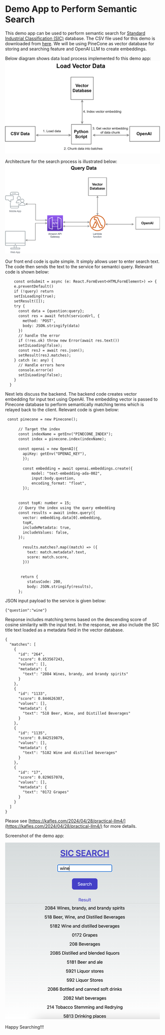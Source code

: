 # Demo App to Perform Semantic Search
This demo app can be used to perform semantic search for [Standard Industrial Classification (SIC)](https://www.osha.gov/data/sic-manual) database.  The CSV file used for this demo is downloaded from [here](https://www.bls.gov/cew/classifications/industry/sic-industry-titles.htm). We will be using PineCone as vector database for storing and searching feature and OpenAI LLM to create embeddings.

Below diagram shows data load process implemented fo this demo app: 
![Embed](load-embed.svg)

Architecture for the search process is illustrated below: 
![Query](semantic-query.svg)

Our front end code is quite simple. It simply allows user to enter search text. The code then sends the text to the service for semantci query. Relevant code is shown below:  
```
    const onSubmit = async (e: React.FormEvent<HTMLFormElement>) => {
    e.preventDefault()
    if (!query) return
    setIsLoading(true);
    setResult([]);
    try {
      const data = {question:query};
      const res = await fetch(serviceUrl, {
        method: 'POST',
        body: JSON.stringify(data)
      })
      // handle the error
      if (!res.ok) throw new Error(await res.text())
      setIsLoading(false);
      const resJ = await res.json();
      setResult(resJ.matches);
    } catch (e: any) {
      // Handle errors here
      console.error(e)
      setIsLoading(false);
    }
  }
```


Next lets discuss the backend. The backend code creates vector embedding for input text using OpenAI. The embedding vector is passed to Pinecone database to perform semantically matching terms which is relayed back to the client. Relevant code is given below:


```
 const pinecone = new Pinecone();

      // Target the index
      const indexName = getEnv("PINECONE_INDEX");
      const index = pinecone.index(indexName);

      const openai = new OpenAI({
        apiKey: getEnv("OPENAI_KEY"),
        });
        
        const embedding = await openai.embeddings.create({
            model: "text-embedding-ada-002",
            input:body.question,
            encoding_format: "float",
        });
        

      const topK: number = 15;
      // Query the index using the query embedding
      const results = await index.query({
        vector: embedding.data[0].embedding,
        topK,
        includeMetadata: true,
        includeValues: false,
      });

        results.matches?.map((match) => ({
          text: match.metadata?.text,
          score: match.score,
        }))
      
      
       return {
          statusCode: 200,
          body: JSON.stringify(results),
      };

```

JSON input payload to the service is given below:
```
{"question":"wine"}
```
Response includes matching terms based on the descending score of cosine similarity with the input text. In the response, we also include the SIC title text loaded as a metadata field in the vector database.
```
{
  "matches": [
    {
      "id": "264",
      "score": 0.853567243,
      "values": [],
      "metadata": {
        "text": "2084 Wines, brandy, and brandy spirits"
      }
    },
    {
      "id": "1133",
      "score": 0.844626307,
      "values": [],
      "metadata": {
        "text": "518 Beer, Wine, and Distilled Beverages"
      }
    },
    {
      "id": "1135",
      "score": 0.842519879,
      "values": [],
      "metadata": {
        "text": "5182 Wine and distilled beverages"
      }
    },
    {
      "id": "17",
      "score": 0.829657078,
      "values": [],
      "metadata": {
        "text": "0172 Grapes"
      }
    }
  ]
}
```
Please see [https://kafles.com/2024/04/28/practical-llm4/](https://kafles.com/2024/04/28/practical-llm4/) for more details.

Screenshot of the demo app:

![Semantic UI](sic-ui.png)


Happy Searching!!!

